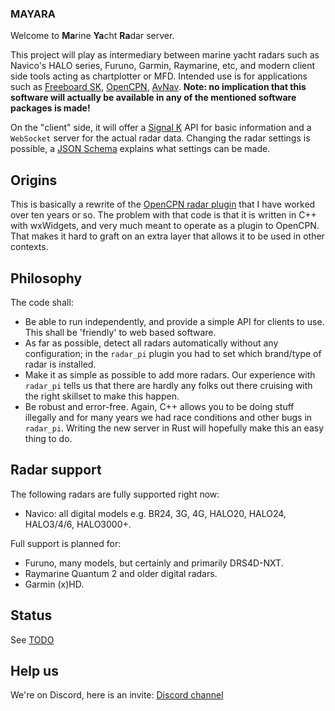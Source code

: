 ### MAYARA

Welcome to **Ma**rine **Ya**cht **Ra**dar server.

This project will play as intermediary between marine yacht radars such as Navico's HALO series, Furuno, Garmin, Raymarine, etc, and modern client side tools acting as chartplotter or MFD. 
Intended use is for applications such as [Freeboard SK](https://github.com/SignalK/freeboard-sk), [OpenCPN](https://opencpn.org), [AvNav](https://wellenvogel.net/software/avnav/docs/beschreibung.html?lang=en).
__Note: no implication that this software will actually be available in any of the mentioned software packages is made!__

On the "client" side, it will offer a [Signal K](https://signalk.org) API for basic information and a `WebSocket` server for the actual radar data.
Changing the radar settings is possible, a [JSON Schema](https://json-schema.org) explains what settings can be made.

## Origins

This is basically a rewrite of the [OpenCPN radar plugin](https://github.com/opencpn-radar-pi/radar_pi) that I have worked over ten years or so.
The problem with that code is that it is written in C++ with wxWidgets, and very much meant to operate as a plugin to OpenCPN. That makes it hard to graft on
an extra layer that allows it to be used in other contexts.

## Philosophy

The code shall:

* Be able to run independently, and provide a simple API for clients to use. This shall be 'friendly' to web based software.
* As far as possible, detect all radars automatically without any configuration; in the `radar_pi` plugin you had to set which brand/type of radar is installed.
* Make it as simple as possible to add more radars. Our experience with `radar_pi` tells us that there are hardly any folks out there cruising with the right skillset to make this happen.
* Be robust and error-free. Again, C++ allows you to be doing stuff illegally and for many years we had race conditions and other bugs in `radar_pi`. Writing the new server in Rust will hopefully make this an easy thing to do.

## Radar support

The following radars are fully supported right now:

* Navico: all digital models e.g. BR24, 3G, 4G, HALO20, HALO24, HALO3/4/6, HALO3000+. 

Full support is planned for:

* Furuno, many models, but certainly and primarily DRS4D-NXT.
* Raymarine Quantum 2 and older digital radars.
* Garmin (x)HD.

## Status

See [TODO](TODO.md)

## Help us

We're on Discord, here is an invite: [Discord channel](https://discord.gg/kC6h6JVxxC)


